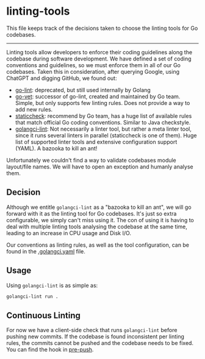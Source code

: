 # linting-tools

This file keeps track of the decisions taken to choose the linting tools for Go codebases.

---

Linting tools allow developers to enforce their coding guidelines along the codebase during software development. We have defined a set of coding conventions and guidelines, so we must enforce them in all of our Go codebases. Taken this in consideration, after querying Google, using ChatGPT and digging GitHub, we found out:

- [go-lint](https://github.com/golang/lint): deprecated, but still used internally by Golang
- [go-vet](https://pkg.go.dev/cmd/vet): successor of go-lint, created and maintained by Go team. Simple, but only supports few linting rules. Does not provide a way to add new rules.
- [staticcheck](https://staticcheck.io/): recommend by Go team, has a huge list of available rules that match official Go coding conventions. Similar to Java checkstyle.
- [golangci-lint](https://github.com/golangci/golangci-lint): Not necessarily a linter tool, but rather a meta linter tool, since it runs several linters in parallel (staticcheck is one of them). Huge list of supported linter tools and extensive configuration support (YAML). A bazooka to kill an ant!

Unfortunately we couldn't find a way to validate codebases module layout/file names. We will have to open an exception and humanly analyse them.

## Decision

Although we entitle `golangci-lint` as a "bazooka to kill an ant", we will go forward with it as the linting tool for Go codebases. It's just so extra configurable, we simply can't miss using it. The con of using it is having to deal with multiple linting tools analysing the codebase at the same time, leading to an increase in CPU usage and Disk I/O.

Our conventions as linting rules, as well as the tool configuration, can be found in the [.golangci.yaml](src/.golangci.yaml) file.

## Usage

Using `golangci-lint` is as simple as:

```bash
golangci-lint run .
```

## Continuous Linting

For now we have a client-side check that runs `golangci-lint` before pushing new commits. If the codebase is found inconsistent per linting rules, the commits cannot be pushed and the codebase needs to be fixed. You can find the hook in [pre-push](src/git-hooks/pre-push).
